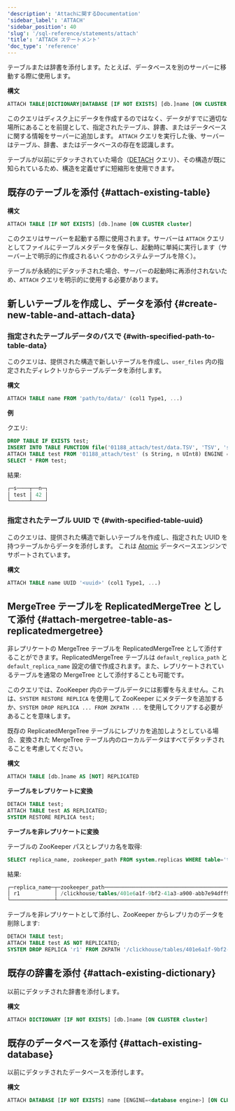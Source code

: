 ```yaml
---
'description': 'Attachに関するDocumentation'
'sidebar_label': 'ATTACH'
'sidebar_position': 40
'slug': '/sql-reference/statements/attach'
'title': 'ATTACH ステートメント'
'doc_type': 'reference'
---
```


テーブルまたは辞書を添付します。たとえば、データベースを別のサーバーに移動する際に使用します。

**構文**

```sql
ATTACH TABLE|DICTIONARY|DATABASE [IF NOT EXISTS] [db.]name [ON CLUSTER cluster] ...
```

このクエリはディスク上にデータを作成するのではなく、データがすでに適切な場所にあることを前提として、指定されたテーブル、辞書、またはデータベースに関する情報をサーバーに追加します。 `ATTACH` クエリを実行した後、サーバーはテーブル、辞書、またはデータベースの存在を認識します。

テーブルが以前にデタッチされていた場合（[DETACH](../../sql-reference/statements/detach.md) クエリ）、その構造が既に知られているため、構造を定義せずに短縮形を使用できます。

## 既存のテーブルを添付 {#attach-existing-table}

**構文**

```sql
ATTACH TABLE [IF NOT EXISTS] [db.]name [ON CLUSTER cluster]
```

このクエリはサーバーを起動する際に使用されます。サーバーは `ATTACH` クエリとしてファイルにテーブルメタデータを保存し、起動時に単純に実行します（サーバー上で明示的に作成されるいくつかのシステムテーブルを除く）。

テーブルが永続的にデタッチされた場合、サーバーの起動時に再添付されないため、`ATTACH` クエリを明示的に使用する必要があります。

## 新しいテーブルを作成し、データを添付 {#create-new-table-and-attach-data}

### 指定されたテーブルデータのパスで {#with-specified-path-to-table-data}

このクエリは、提供された構造で新しいテーブルを作成し、`user_files` 内の指定されたディレクトリからテーブルデータを添付します。

**構文**

```sql
ATTACH TABLE name FROM 'path/to/data/' (col1 Type1, ...)
```

**例**

クエリ:

```sql
DROP TABLE IF EXISTS test;
INSERT INTO TABLE FUNCTION file('01188_attach/test/data.TSV', 'TSV', 's String, n UInt8') VALUES ('test', 42);
ATTACH TABLE test FROM '01188_attach/test' (s String, n UInt8) ENGINE = File(TSV);
SELECT * FROM test;
```
結果:

```sql
┌─s────┬──n─┐
│ test │ 42 │
└──────┴────┘
```

### 指定されたテーブル UUID で {#with-specified-table-uuid}

このクエリは、提供された構造で新しいテーブルを作成し、指定された UUID を持つテーブルからデータを添付します。
これは [Atomic](../../engines/database-engines/atomic.md) データベースエンジンでサポートされています。

**構文**

```sql
ATTACH TABLE name UUID '<uuid>' (col1 Type1, ...)
```

## MergeTree テーブルを ReplicatedMergeTree として添付 {#attach-mergetree-table-as-replicatedmergetree}

非レプリケートの MergeTree テーブルを ReplicatedMergeTree として添付することができます。ReplicatedMergeTree テーブルは `default_replica_path` と `default_replica_name` 設定の値で作成されます。また、レプリケートされているテーブルを通常の MergeTree として添付することも可能です。

このクエリでは、ZooKeeper 内のテーブルデータには影響を与えません。これは、`SYSTEM RESTORE REPLICA` を使用して ZooKeeper にメタデータを追加するか、`SYSTEM DROP REPLICA ... FROM ZKPATH ...` を使用してクリアする必要があることを意味します。

既存の ReplicatedMergeTree テーブルにレプリカを追加しようとしている場合、変換された MergeTree テーブル内のローカルデータはすべてデタッチされることを考慮してください。

**構文**

```sql
ATTACH TABLE [db.]name AS [NOT] REPLICATED
```

**テーブルをレプリケートに変換**

```sql
DETACH TABLE test;
ATTACH TABLE test AS REPLICATED;
SYSTEM RESTORE REPLICA test;
```

**テーブルを非レプリケートに変換**

テーブルの ZooKeeper パスとレプリカ名を取得:

```sql
SELECT replica_name, zookeeper_path FROM system.replicas WHERE table='test';
```
結果:
```sql
┌─replica_name─┬─zookeeper_path─────────────────────────────────────────────┐
│ r1           │ /clickhouse/tables/401e6a1f-9bf2-41a3-a900-abb7e94dff98/s1 │
└──────────────┴────────────────────────────────────────────────────────────┘
```
テーブルを非レプリケートとして添付し、ZooKeeper からレプリカのデータを削除します:
```sql
DETACH TABLE test;
ATTACH TABLE test AS NOT REPLICATED;
SYSTEM DROP REPLICA 'r1' FROM ZKPATH '/clickhouse/tables/401e6a1f-9bf2-41a3-a900-abb7e94dff98/s1';
```

## 既存の辞書を添付 {#attach-existing-dictionary}

以前にデタッチされた辞書を添付します。

**構文**

```sql
ATTACH DICTIONARY [IF NOT EXISTS] [db.]name [ON CLUSTER cluster]
```

## 既存のデータベースを添付 {#attach-existing-database}

以前にデタッチされたデータベースを添付します。

**構文**

```sql
ATTACH DATABASE [IF NOT EXISTS] name [ENGINE=<database engine>] [ON CLUSTER cluster]
```

